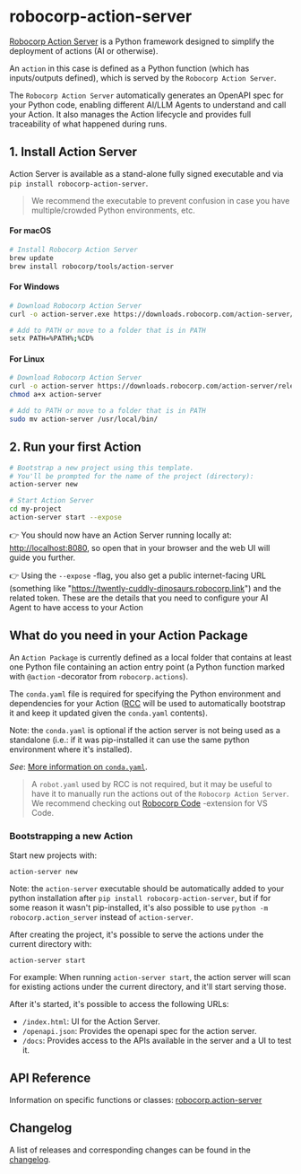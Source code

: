 # robocorp-action-server

[Robocorp Action Server](../README.md) is a Python framework designed to simplify the deployment
of actions (AI or otherwise).

An `action` in this case is defined as a Python function (which has inputs/outputs
defined), which is served by the `Robocorp Action Server`.

The `Robocorp Action Server` automatically generates an OpenAPI spec for your Python code, enabling different AI/LLM Agents to understand and call your Action. It also manages the Action lifecycle and provides full traceability of what happened during runs.


## 1. Install Action Server
Action Server is available as a stand-alone fully signed executable and via `pip install robocorp-action-server`.
> We recommend the executable to prevent confusion in case you have multiple/crowded Python environments, etc.

#### For macOS

```sh
# Install Robocorp Action Server
brew update
brew install robocorp/tools/action-server 
```

#### For Windows

```sh
# Download Robocorp Action Server
curl -o action-server.exe https://downloads.robocorp.com/action-server/releases/latest/windows64/action-server.exe

# Add to PATH or move to a folder that is in PATH
setx PATH=%PATH%;%CD%
```

#### For Linux

```sh
# Download Robocorp Action Server
curl -o action-server https://downloads.robocorp.com/action-server/releases/latest/linux64/action-server
chmod a+x action-server

# Add to PATH or move to a folder that is in PATH
sudo mv action-server /usr/local/bin/
```

## 2. Run your first Action

```sh
# Bootstrap a new project using this template.
# You'll be prompted for the name of the project (directory):
action-server new

# Start Action Server 
cd my-project
action-server start --expose
```

👉 You should now have an Action Server running locally at: [http://localhost:8080](http://localhost:8080), so open that in your browser and the web UI will guide you further.

👉 Using the `--expose` -flag, you also get a public internet-facing URL (something like "https://twently-cuddly-dinosaurs.robocorp.link") and the related token. These are the details that you need to configure your AI Agent to have access to your Action

## What do you need in your Action Package

An `Action Package` is currently defined as a local folder that contains at least one Python file containing an action entry point 
(a Python function marked with `@action` -decorator from `robocorp.actions`).

The `conda.yaml` file is required for specifying the Python environment and dependencies for 
your Action ([RCC](https://github.com/robocorp/rcc/) will be used to 
automatically bootstrap it and keep it updated given the `conda.yaml` contents).

Note: the `conda.yaml` is optional if the action server is not being used as a standalone
(i.e.: if it was pip-installed it can use the same python environment where it's installed).

*See*: [More information on `conda.yaml`](https://robocorp.com/docs/setup/installing-python-package-dependencies). 

> A `robot.yaml` used by RCC is not required, but it may be useful to have it to manually run the actions out of the `Robocorp Action Server`.<br/>
We recommend checking out [Robocorp Code](https://robocorp.com/docs/developer-tools/visual-studio-code/extension-features) -extension for VS Code.

### Bootstrapping a new Action

Start new projects with:

`action-server new`

Note: the `action-server` executable should be automatically added to your python installation after `pip install robocorp-action-server`, but if for some reason it wasn't pip-installed, it's also possible to use `python -m robocorp.action_server` instead of `action-server`.

After creating the project, it's possible to serve the actions under the
current directory with:

`action-server start`

For example: When running `action-server start`, the action server will scan for existing actions under the current directory, and it'll start serving those.

After it's started, it's possible to access the following URLs:

- `/index.html`: UI for the Action Server.
- `/openapi.json`: Provides the openapi spec for the action server.
- `/docs`: Provides access to the APIs available in the server and a UI to test it.


## API Reference

Information on specific functions or classes: [robocorp.action-server](https://github.com/robocorp/robocorp/blob/master/action_server/docs/api/README.md)

## Changelog

A list of releases and corresponding changes can be found in the [changelog](https://github.com/robocorp/robocorp/blob/master/action_server/docs/CHANGELOG.md).
